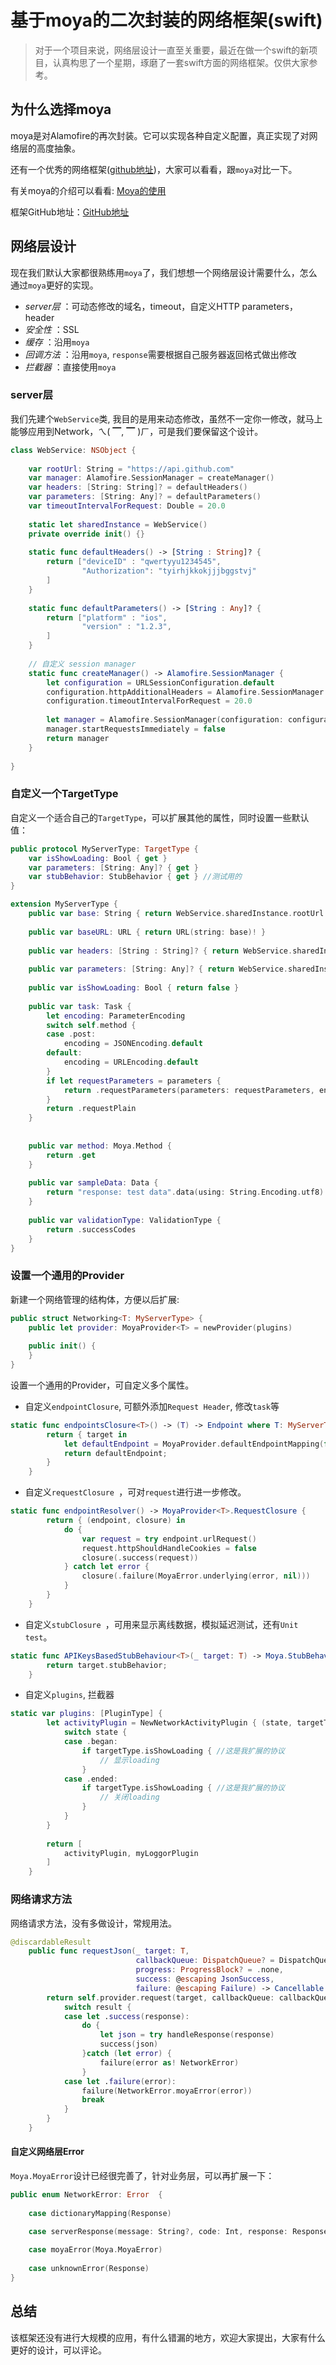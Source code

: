 <!--# MoyaManager-->
<!---->
<!--[![CI Status](https://img.shields.io/travis/chensx/MoyaManager.svg?style=flat)](https://travis-ci.org/chensx/MoyaManager)-->
<!--[![Version](https://img.shields.io/cocoapods/v/MoyaManager.svg?style=flat)](https://cocoapods.org/pods/MoyaManager)-->
<!--[![License](https://img.shields.io/cocoapods/l/MoyaManager.svg?style=flat)](https://cocoapods.org/pods/MoyaManager)-->
<!--[![Platform](https://img.shields.io/cocoapods/p/MoyaManager.svg?style=flat)](https://cocoapods.org/pods/MoyaManager)-->
<!---->
<!--## Example-->
<!---->
<!--To run the example project, clone the repo, and run `pod install` from the Example directory first.-->
<!---->
<!--## Requirements-->
<!---->
<!--## Installation-->
<!---->
<!--MoyaManager is available through [CocoaPods](https://cocoapods.org). To install-->
<!--it, simply add the following line to your Podfile:-->
<!---->
<!--```ruby-->
<!--pod 'MoyaManager'-->
<!--```-->
<!---->
<!--## Author-->
<!---->
<!--chensx, 844711603@qq.com-->
<!---->
<!--## License-->
<!---->
<!--MoyaManager is available under the MIT license. See the LICENSE file for more info.-->


# 基于moya的二次封装的网络框架(swift)
> 对于一个项目来说，网络层设计一直至关重要，最近在做一个swift的新项目，认真构思了一个星期，琢磨了一套swift方面的网络框架。仅供大家参考。

## 为什么选择moya
moya是对Alamofire的再次封装。它可以实现各种自定义配置，真正实现了对网络层的高度抽象。

还有一个优秀的网络框架([github地址](https://github.com/mmoaay/Bamboots))，大家可以看看，跟`moya`对比一下。

有关moya的介绍可以看看: [Moya的使用](https://www.jianshu.com/p/2ee5258828ff)

框架GitHub地址：[GitHub地址](https://github.com/chensx1993/moyaManager)

## 网络层设计
现在我们默认大家都很熟练用`moya`了，我们想想一个网络层设计需要什么，怎么通过`moya`更好的实现。

* *server层* ：可动态修改的域名，timeout，自定义HTTP parameters，header
* *安全性* ：SSL
* *缓存* ：沿用`moya`
* *回调方法* ：沿用`moya`, `response`需要根据自己服务器返回格式做出修改
* *拦截器* ：直接使用`moya`

### server层
我们先建个`WebService`类, 我目的是用来动态修改，虽然不一定你一修改，就马上能够应用到Network，ㄟ( ▔, ▔ )ㄏ，可是我们要保留这个设计。

``` Swift
class WebService: NSObject {
    
    var rootUrl: String = "https://api.github.com"
    var manager: Alamofire.SessionManager = createManager()
    var headers: [String: String]? = defaultHeaders()
    var parameters: [String: Any]? = defaultParameters()
    var timeoutIntervalForRequest: Double = 20.0
    
    static let sharedInstance = WebService()
    private override init() {}
    
    static func defaultHeaders() -> [String : String]? {
        return ["deviceID" : "qwertyyu1234545",
                "Authorization": "tyirhjkkokjjjbggstvj"
        ]
    }
    
    static func defaultParameters() -> [String : Any]? {
        return ["platform" : "ios",
                "version" : "1.2.3",
        ]
    }
    
    // 自定义 session manager
    static func createManager() -> Alamofire.SessionManager {
        let configuration = URLSessionConfiguration.default
        configuration.httpAdditionalHeaders = Alamofire.SessionManager.defaultHTTPHeaders
        configuration.timeoutIntervalForRequest = 20.0
        
        let manager = Alamofire.SessionManager(configuration: configuration)
        manager.startRequestsImmediately = false
        return manager
    }
    
}

```

### 自定义一个TargetType
自定义一个适合自己的`TargetType`，可以扩展其他的属性，同时设置一些默认值：

``` Swift
public protocol MyServerType: TargetType {
    var isShowLoading: Bool { get }
    var parameters: [String: Any]? { get }
    var stubBehavior: StubBehavior { get } //测试用的
}

extension MyServerType {
    public var base: String { return WebService.sharedInstance.rootUrl }
    
    public var baseURL: URL { return URL(string: base)! }
    
    public var headers: [String : String]? { return WebService.sharedInstance.headers }
    
    public var parameters: [String: Any]? { return WebService.sharedInstance.parameters }
    
    public var isShowLoading: Bool { return false }
    
    public var task: Task {
        let encoding: ParameterEncoding
        switch self.method {
        case .post:
            encoding = JSONEncoding.default
        default:
            encoding = URLEncoding.default
        }
        if let requestParameters = parameters {
            return .requestParameters(parameters: requestParameters, encoding: encoding)
        }
        return .requestPlain
    }
    
    
    public var method: Moya.Method {
        return .get
    }
    
    public var sampleData: Data {
        return "response: test data".data(using: String.Encoding.utf8)!
    }
    
    public var validationType: ValidationType {
        return .successCodes
    }
}
```

### 设置一个通用的Provider
 新建一个网络管理的结构体，方便以后扩展:

``` Swift
public struct Networking<T: MyServerType> {
    public let provider: MoyaProvider<T> = newProvider(plugins)
    
    public init() {
    }
}

```

 设置一个通用的Provider，可自定义多个属性。

* 自定义`endpointClosure`, 可额外添加`Request Header`, 修改`task`等

``` Swift
static func endpointsClosure<T>() -> (T) -> Endpoint where T: MyServerType {
        return { target in
            let defaultEndpoint = MoyaProvider.defaultEndpointMapping(for: target)
            return defaultEndpoint;
        }
    }
```

* 自定义`requestClosure `，可对`request`进行进一步修改。

``` Swift
static func endpointResolver() -> MoyaProvider<T>.RequestClosure {
        return { (endpoint, closure) in
            do {
                var request = try endpoint.urlRequest()
                request.httpShouldHandleCookies = false
                closure(.success(request))
            } catch let error {
                closure(.failure(MoyaError.underlying(error, nil)))
            }
        }
    }
```

* 自定义`stubClosure `，可用来显示离线数据，模拟延迟测试，还有`Unit test`。

``` Swift
static func APIKeysBasedStubBehaviour<T>(_ target: T) -> Moya.StubBehavior where T: MyServerType {
        return target.stubBehavior;
    }
```
  
* 自定义`plugins`, 拦截器

``` Swift
static var plugins: [PluginType] {
        let activityPlugin = NewNetworkActivityPlugin { (state, targetType) in
            switch state {
            case .began:
                if targetType.isShowLoading { //这是我扩展的协议
                    // 显示loading
                }
            case .ended:
                if targetType.isShowLoading { //这是我扩展的协议
                    // 关闭loading
                }
            }
        }
        
        return [
            activityPlugin, myLoggorPlugin
        ]
    }
```

### 网络请求方法
网络请求方法，没有多做设计，常规用法。

``` Swift
@discardableResult
    public func requestJson(_ target: T,
                            callbackQueue: DispatchQueue? = DispatchQueue.main,
                            progress: ProgressBlock? = .none,
                            success: @escaping JsonSuccess,
                            failure: @escaping Failure) -> Cancellable {
        return self.provider.request(target, callbackQueue: callbackQueue, progress: progress) { (result) in
            switch result {
            case let .success(response):
                do {
                    let json = try handleResponse(response)
                    success(json)
                }catch (let error) {
                    failure(error as! NetworkError)
                }
            case let .failure(error):
                failure(NetworkError.moyaError(error))
                break
            }
        }
    }
```

#### 自定义网络层Error
`Moya.MoyaError`设计已经很完善了，针对业务层，可以再扩展一下：

``` Swift
public enum NetworkError: Error  {
    
    case dictionaryMapping(Response)

    case serverResponse(message: String?, code: Int, response: Response)
    
    case moyaError(Moya.MoyaError)
    
    case unknownError(Response)
}
```

## 总结
该框架还没有进行大规模的应用，有什么错漏的地方，欢迎大家提出，大家有什么更好的设计，可以评论。
